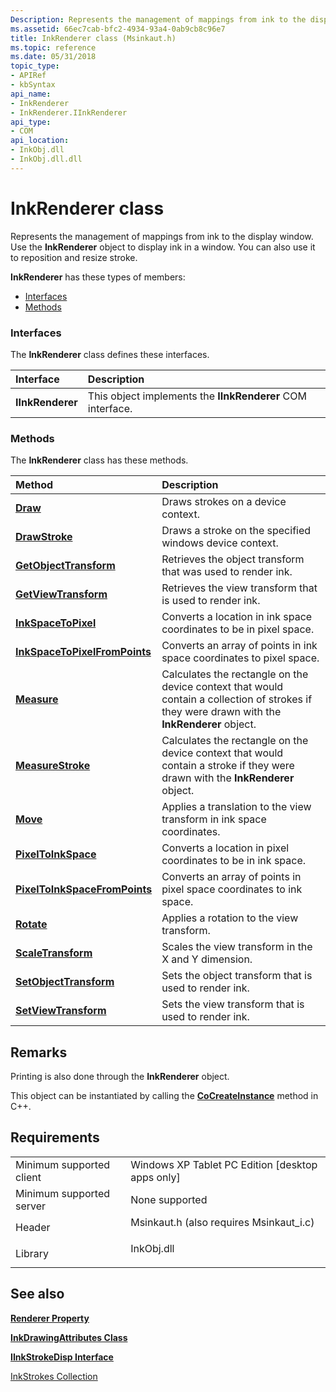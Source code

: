 ```yaml
---
Description: Represents the management of mappings from ink to the display window. Use the InkRenderer object to display ink in a window. You can also use it to reposition and resize stroke.
ms.assetid: 66ec7cab-bfc2-4934-93a4-0ab9cb8c96e7
title: InkRenderer class (Msinkaut.h)
ms.topic: reference
ms.date: 05/31/2018
topic_type: 
- APIRef
- kbSyntax
api_name: 
- InkRenderer
- InkRenderer.IInkRenderer
api_type: 
- COM
api_location: 
- InkObj.dll
- InkObj.dll.dll
---
```


# InkRenderer class

Represents the management of mappings from ink to the display window. Use the **InkRenderer** object to display ink in a window. You can also use it to reposition and resize stroke.

**InkRenderer** has these types of members:

-   [Interfaces](#interfaces)
-   [Methods](#methods)

### Interfaces

The **InkRenderer** class defines these interfaces.



| Interface        | Description                                                           |
|:-----------------|:----------------------------------------------------------------------|
| **IInkRenderer** | This object implements the **IInkRenderer** COM interface.<br/> |



 

### Methods

The **InkRenderer** class has these methods.



| Method                                                                     | Description                                                                                                                                              |
|:---------------------------------------------------------------------------|:---------------------------------------------------------------------------------------------------------------------------------------------------------|
| [**Draw**](/windows/desktop/api/msinkaut/nf-msinkaut-iinkrenderer-draw)                                           | Draws strokes on a device context.<br/>                                                                                                            |
| [**DrawStroke**](/windows/desktop/api/msinkaut/nf-msinkaut-iinkrenderer-drawstroke)                               | Draws a stroke on the specified windows device context.<br/>                                                                                       |
| [**GetObjectTransform**](/windows/desktop/api/msinkaut/nf-msinkaut-iinkrenderer-getobjecttransform)               | Retrieves the object transform that was used to render ink.<br/>                                                                                   |
| [**GetViewTransform**](/windows/desktop/api/msinkaut/nf-msinkaut-iinkrenderer-getviewtransform)                   | Retrieves the view transform that is used to render ink.<br/>                                                                                      |
| [**InkSpaceToPixel**](/windows/desktop/api/msinkaut/nf-msinkaut-iinkrenderer-inkspacetopixel)                     | Converts a location in ink space coordinates to be in pixel space.<br/>                                                                            |
| [**InkSpaceToPixelFromPoints**](/windows/desktop/api/msinkaut/nf-msinkaut-iinkrenderer-inkspacetopixelfrompoints) | Converts an array of points in ink space coordinates to pixel space.<br/>                                                                          |
| [**Measure**](/windows/desktop/api/msinkaut/nf-msinkaut-iinkrenderer-measure)                                     | Calculates the rectangle on the device context that would contain a collection of strokes if they were drawn with the **InkRenderer** object.<br/> |
| [**MeasureStroke**](/windows/win32/api/msinkaut/nf-msinkaut-iinkrenderer-measurestroke)                         | Calculates the rectangle on the device context that would contain a stroke if they were drawn with the **InkRenderer** object.<br/>                |
| [**Move**](/windows/desktop/api/msinkaut/nf-msinkaut-iinkrenderer-move)                                           | Applies a translation to the view transform in ink space coordinates.<br/>                                                                         |
| [**PixelToInkSpace**](/windows/desktop/api/msinkaut/nf-msinkaut-iinkrenderer-pixeltoinkspace)                     | Converts a location in pixel coordinates to be in ink space.<br/>                                                                                  |
| [**PixelToInkSpaceFromPoints**](/windows/desktop/api/msinkaut/nf-msinkaut-iinkrenderer-pixeltoinkspacefrompoints) | Converts an array of points in pixel space coordinates to ink space.<br/>                                                                          |
| [**Rotate**](/windows/desktop/api/msinkaut/nf-msinkaut-iinkrenderer-rotate)                                       | Applies a rotation to the view transform.<br/>                                                                                                     |
| [**ScaleTransform**](/windows/desktop/api/msinkaut/nf-msinkaut-iinkrenderer-scaletransform)                       | Scales the view transform in the X and Y dimension.<br/>                                                                                           |
| [**SetObjectTransform**](/windows/desktop/api/msinkaut/nf-msinkaut-iinkrenderer-setobjecttransform)               | Sets the object transform that is used to render ink.<br/>                                                                                         |
| [**SetViewTransform**](/windows/desktop/api/msinkaut/nf-msinkaut-iinkrenderer-setviewtransform)                   | Sets the view transform that is used to render ink.<br/>                                                                                           |



 

## Remarks

Printing is also done through the **InkRenderer** object.

This object can be instantiated by calling the [**CoCreateInstance**](/windows/desktop/api/combaseapi/nf-combaseapi-cocreateinstance) method in C++.

## Requirements



|                                     |                                                                                                                     |
|-------------------------------------|---------------------------------------------------------------------------------------------------------------------|
| Minimum supported client<br/> | Windows XP Tablet PC Edition \[desktop apps only\]<br/>                                                       |
| Minimum supported server<br/> | None supported<br/>                                                                                           |
| Header<br/>                   | <dl> <dt>Msinkaut.h (also requires Msinkaut\_i.c)</dt> </dl> |
| Library<br/>                  | <dl> <dt>InkObj.dll</dt> </dl>                               |



## See also

<dl> <dt>

[**Renderer Property**](/windows/desktop/api/msinkaut/nf-msinkaut-iinkcollector-get_renderer)
</dt> <dt>

[**InkDrawingAttributes Class**](inkdrawingattributes-class.md)
</dt> <dt>

[**IInkStrokeDisp Interface**](/windows/desktop/api/msinkaut/nn-msinkaut-iinkstrokedisp)
</dt> <dt>

[InkStrokes Collection](/previous-versions/windows/desktop/legacy/ms703293(v=vs.85))
</dt> </dl>

 

